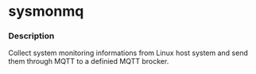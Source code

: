 # sysmonmq

### Description
Collect system monitoring informations from Linux host system and send them through MQTT to a definied MQTT brocker.
